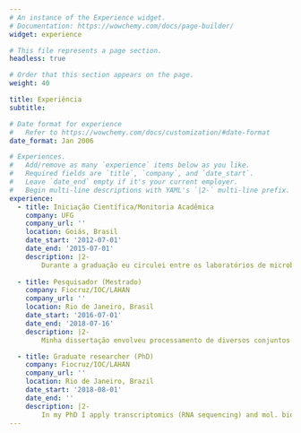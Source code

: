 ```yaml
---
# An instance of the Experience widget.
# Documentation: https://wowchemy.com/docs/page-builder/
widget: experience

# This file represents a page section.
headless: true

# Order that this section appears on the page.
weight: 40

title: Experiência
subtitle:

# Date format for experience
#   Refer to https://wowchemy.com/docs/customization/#date-format
date_format: Jan 2006

# Experiences.
#   Add/remove as many `experience` items below as you like.
#   Required fields are `title`, `company`, and `date_start`.
#   Leave `date_end` empty if it's your current employer.
#   Begin multi-line descriptions with YAML's `|2-` multi-line prefix.
experience:
  - title: Iniciação Científica/Monitoria Acadêmica
    company: UFG
    company_url: ''
    location: Goiás, Brasil
    date_start: '2012-07-01'
    date_end: '2015-07-01'
    description: |2-
        Durante a graduação eu circulei entre os laboratórios de microbiologia (Dra. Jupyracyara C. Barros), bioquímica (Dr. Geraldo L. Sadoyama) e biologia molecular (Dra. Adriana F. Neves), nos quais aprendi sobre cultura celular bacteriana e eucariótica, manipulação de ácidos nucleicos, PCR, SELEX para identificação de aptâmeros, clonagem molecular, identificação de compostos antimicrobianos e resistência bacteriana.
                
  - title: Pesquisador (Mestrado)
    company: Fiocruz/IOC/LAHAN
    company_url: ''
    location: Rio de Janeiro, Brasil
    date_start: '2016-07-01'
    date_end: '2018-07-16'
    description: |2-
        Minha dissertação envolveu processamento de diversos conjuntos de dados de microarranjo em hanseníase, com objetivo de identificar novas vias biólogicas importantes para a doença. Durante esse período, desenvolvi muito habilidades com bioinformática, especialmente com experimentos de -ômicas, escrita de scripts, desenho de experimentos e visualização de dados. Por fim, passei um tempo no laboratório do professor Stewart Cole, em Lausana, Suíça, trabalhando com sequenciamento de RNA, onde também tive experiência em um laboratório de biossegurança nível 3.

  - title: Graduate researcher (PhD)
    company: Fiocruz/IOC/LAHAN
    company_url: ''
    location: Rio de Janeiro, Brazil
    date_start: '2018-08-01'
    date_end: ''
    description: |2-
        In my PhD I apply transcriptomics (RNA sequencing) and mol. bio. to identify biomarkers and novel biological pathways behind leprosy immunopathogenesis, focusing on translational applications. I also had the opportunity to work with genomics bioinformatics, such as targeted-exome sequencing, small-medium scale genotyping and QTL mapping, thanks to internal and external collaborations. In parallel, I work upon improving my coding skills, experiment design, learning about the most relevant database systems and reproducible research techniques/tools. 
---
```

